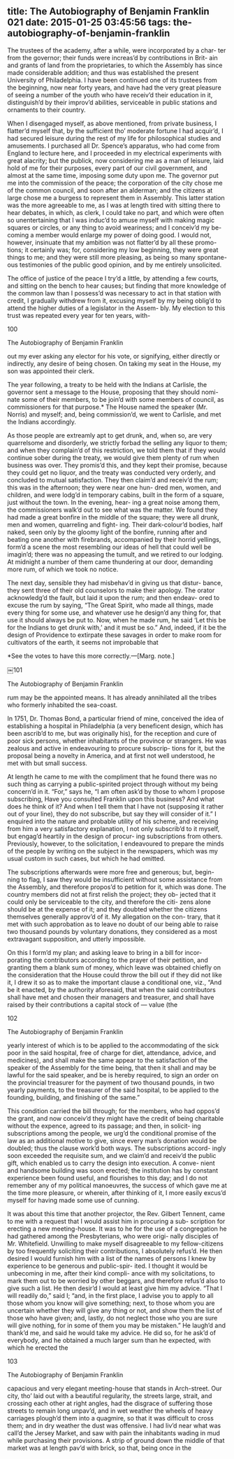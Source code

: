 title: The Autobiography of Benjamin Franklin 021
date: 2015-01-25 03:45:56
tags: the-autobiography-of-benjamin-franklin
---

The trustees of the academy, after a while, were incorporated by a char- ter from the governor; their funds were increas’d by contributions in Brit- ain and grants of land from the proprietaries, to which the Assembly has since made considerable addition; and thus was established the present University of Philadelphia. I have been continued one of its trustees from the beginning, now near forty years, and have had the very great pleasure of seeing a number of the youth who have receiv’d their education in it, distinguish’d by their improv’d abilities, serviceable in public stations and ornaments to their country.

When I disengaged myself, as above mentioned, from private business, I flatter’d myself that, by the sufficient tho’ moderate fortune I had acquir’d, I had secured leisure during the rest of my life for philosophical studies and amusements. I purchased all Dr. Spence’s apparatus, who had come from England to lecture here, and I proceeded in my electrical experiments with great alacrity; but the publick, now considering me as a man of leisure, laid hold of me for their purposes, every part of our civil government, and almost at the same time, imposing some duty upon me. The governor put me into the commission of the peace; the corporation of the city chose me of the common council, and soon after an alderman; and the citizens at large chose me a burgess to represent them in Assembly. This latter station was the more agreeable to me, as I was at length tired with sitting there to hear debates, in which, as clerk, I could take no part, and which were often so unentertaining that I was induc’d to amuse myself with making magic squares or circles, or any thing to avoid weariness; and I conceiv’d my be- coming a member would enlarge my power of doing good. I would not, however, insinuate that my ambition was not flatter’d by all these promo- tions; it certainly was; for, considering my low beginning, they were great things to me; and they were still more pleasing, as being so many spontane- ous testimonies of the public good opinion, and by me entirely unsolicited.

The office of justice of the peace I try’d a little, by attending a few courts, and sitting on the bench to hear causes; but finding that more knowledge of the common law than I possess’d was necessary to act in that station with credit, I gradually withdrew from it, excusing myself by my being oblig’d to attend the higher duties of a legislator in the Assem- bly. My election to this trust was repeated every year for ten years, with-

100

The Autobiography of Benjamin Franklin

out my ever asking any elector for his vote, or signifying, either directly or indirectly, any desire of being chosen. On taking my seat in the House, my son was appointed their clerk.

The year following, a treaty to be held with the Indians at Carlisle, the governor sent a message to the House, proposing that they should nomi- nate some of their members, to be join’d with some members of council, as commissioners for that purpose.* The House named the speaker (Mr. Norris) and myself; and, being commission’d, we went to Carlisle, and met the Indians accordingly.

As those people are extreamly apt to get drunk, and, when so, are very quarrelsome and disorderly, we strictly forbad the selling any liquor to them; and when they complain’d of this restriction, we told them that if they would continue sober during the treaty, we would give them plenty of rum when business was over. They promis’d this, and they kept their promise, because they could get no liquor, and the treaty was conducted very orderly, and concluded to mutual satisfaction. They then claim’d and receiv’d the rum; this was in the afternoon; they were near one hun- dred men, women, and children, and were lodg’d in temporary cabins, built in the form of a square, just without the town. In the evening, hear- ing a great noise among them, the commissioners walk’d out to see what was the matter. We found they had made a great bonfire in the middle of the square; they were all drunk, men and women, quarreling and fight- ing. Their dark-colour’d bodies, half naked, seen only by the gloomy light of the bonfire, running after and beating one another with firebrands, accompanied by their horrid yellings, form’d a scene the most resembling our ideas of hell that could well be imagin’d; there was no appeasing the tumult, and we retired to our lodging. At midnight a number of them came thundering at our door, demanding more rum, of which we took no notice.

The next day, sensible they had misbehav’d in giving us that distur- bance, they sent three of their old counselors to make their apology. The orator acknowledg’d the fault, but laid it upon the rum; and then endeav- ored to excuse the rum by saying, “The Great Spirit, who made all things, made every thing for some use, and whatever use he design’d any thing for, that use it should always be put to. Now, when he made rum, he said ‘Let this be for the Indians to get drunk with,’ and it must be so.” And, indeed, if it be the design of Providence to extirpate these savages in order to make room for cultivators of the earth, it seems not improbable that

*See the votes to have this more correctly.—[Marg. note.]

￼101

The Autobiography of Benjamin Franklin

rum may be the appointed means. It has already annihilated all the tribes who formerly inhabited the sea-coast.

In 1751, Dr. Thomas Bond, a particular friend of mine, conceived the idea of establishing a hospital in Philadelphia (a very beneficent design, which has been ascrib’d to me, but was originally his), for the reception and cure of poor sick persons, whether inhabitants of the province or strangers. He was zealous and active in endeavouring to procure subscrip- tions for it, but the proposal being a novelty in America, and at first not well understood, he met with but small success.

At length he came to me with the compliment that he found there was no such thing as carrying a public-spirited project through without my being concern’d in it. “For,” says he, “I am often ask’d by those to whom I propose subscribing, Have you consulted Franklin upon this business? And what does he think of it? And when I tell them that I have not (supposing it rather out of your line), they do not subscribe, but say they will consider of it.” I enquired into the nature and probable utility of his scheme, and receiving from him a very satisfactory explanation, I not only subscrib’d to it myself, but engag’d heartily in the design of procur- ing subscriptions from others. Previously, however, to the solicitation, I endeavoured to prepare the minds of the people by writing on the subject in the newspapers, which was my usual custom in such cases, but which he had omitted.

The subscriptions afterwards were more free and generous; but, begin- ning to flag, I saw they would be insufficient without some assistance from the Assembly, and therefore propos’d to petition for it, which was done. The country members did not at first relish the project; they ob- jected that it could only be serviceable to the city, and therefore the citi- zens alone should be at the expense of it; and they doubted whether the citizens themselves generally approv’d of it. My allegation on the con- trary, that it met with such approbation as to leave no doubt of our being able to raise two thousand pounds by voluntary donations, they considered as a most extravagant supposition, and utterly impossible.

On this I form’d my plan; and asking leave to bring in a bill for incor- porating the contributors according to the prayer of their petition, and granting them a blank sum of money, which leave was obtained chiefly on the consideration that the House could throw the bill out if they did not like it, I drew it so as to make the important clause a conditional one, viz., “And be it enacted, by the authority aforesaid, that when the said contributors shall have met and chosen their managers and treasurer, and shall have raised by their contributions a capital stock of — value (the

102

The Autobiography of Benjamin Franklin

yearly interest of which is to be applied to the accommodating of the sick poor in the said hospital, free of charge for diet, attendance, advice, and medicines), and shall make the same appear to the satisfaction of the speaker of the Assembly for the time being, that then it shall and may be lawful for the said speaker, and be is hereby required, to sign an order on the provincial treasurer for the payment of two thousand pounds, in two yearly payments, to the treasurer of the said hospital, to be applied to the founding, building, and finishing of the same.”

This condition carried the bill through; for the members, who had oppos’d the grant, and now conceiv’d they might have the credit of being charitable without the expence, agreed to its passage; and then, in solicit- ing subscriptions among the people, we urg’d the conditional promise of the law as an additional motive to give, since every man’s donation would be doubled; thus the clause work’d both ways. The subscriptions accord- ingly soon exceeded the requisite sum, and we claim’d and receiv’d the public gift, which enabled us to carry the design into execution. A conve- nient and handsome building was soon erected; the institution has by constant experience been found useful, and flourishes to this day; and I do not remember any of my political manoeuvres, the success of which gave me at the time more pleasure, or wherein, after thinking of it, I more easily excus’d myself for having made some use of cunning.

It was about this time that another projector, the Rev. Gilbert Tennent, came to me with a request that I would assist him in procuring a sub- scription for erecting a new meeting-house. It was to he for the use of a congregation he had gathered among the Presbyterians, who were origi- nally disciples of Mr. Whitefield. Unwilling to make myself disagreeable to my fellow-citizens by too frequently soliciting their contributions, I absolutely refus’d. He then desired I would furnish him with a list of the names of persons I knew by experience to be generous and public-spir- ited. I thought it would be unbecoming in me, after their kind compli- ance with my solicitations, to mark them out to be worried by other beggars, and therefore refus’d also to give such a list. He then desir’d I would at least give him my advice. “That I will readily do,” said I; “and, in the first place, I advise you to apply to all those whom you know will give something; next, to those whom you are uncertain whether they will give any thing or not, and show them the list of those who have given; and, lastly, do not neglect those who you are sure will give nothing, for in some of them you may be mistaken.” He laugh’d and thank’d me, and said he would take my advice. He did so, for he ask’d of everybody, and he obtained a much larger sum than he expected, with which he erected the

103

The Autobiography of Benjamin Franklin

capacious and very elegant meeting-house that stands in Arch-street. Our city, tho’ laid out with a beautiful regularity, the streets large, strait, and crossing each other at right angles, had the disgrace of suffering those streets to remain long unpav’d, and in wet weather the wheels of heavy carriages plough’d them into a quagmire, so that it was difficult to cross them; and in dry weather the dust was offensive. I had liv’d near what was call’d the Jersey Market, and saw with pain the inhabitants wading in mud while purchasing their provisions. A strip of ground down the middle of that market was at length pav’d with brick, so that, being once in the

